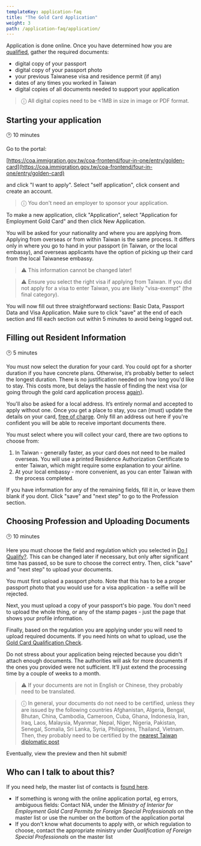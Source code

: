 ```yaml
---
templateKey: application-faq
title: "The Gold Card Application"
weight: 3
path: /application-faq/application/
---
```


<!--- (c) Tom Fifield, licensed under a
Creative Commons Attribution-NonCommercial-ShareAlike 4.0 International License. -->

Application is done online. Once you have determined how you are [qualified](/application-faq/qualifications/),
gather the required documents:

- digital copy of your passport
- digital copy of your passport photo
- your previous Taiwanese visa and residence permit (if any)
- dates of any times you worked in Taiwan
- digital copies of all documents needed to support your application

> ⓘ All digital copies need to be <1MB in size in image or PDF format.

## Starting your application

🕑 10 minutes

Go to the portal:

[https://coa.immigration.gov.tw/coa-frontend/four-in-one/entry/golden-card](https://coa.immigration.gov.tw/coa-frontend/four-in-one/entry/golden-card)

and click "I want to apply". Select "self application", click consent and create an account.

> ⓘ You don't need an employer to sponsor your application.

To make a new application, click "Application", select "Application for Employment Gold Card"
and then click New Application.

You will be asked for your nationality and where you are applying from.
Applying from overseas or from within Taiwan is the same process. It differs only in where you go
to hand in your passport (in Taiwan, or the local embassy), and overseas applicants
have the option of picking up their card from the local Taiwanese embassy.

> ⚠️ This information cannot be changed later!

> ⚠️ Ensure you select the right visa if applying from Taiwan. If you did not apply for
> a visa to enter Taiwan, you are likely "visa-exempt" (the final category).

You will now fill out three straightforward sections: Basic Data, Passport Data and Visa Application.
Make sure to click "save" at the end of each section and fill each section out within 5 minutes to avoid being logged out.

## Filling out Resident Information

🕑 5 minutes

You must now select the duration for your card. You could opt for a shorter duration if you have
concrete plans. Otherwise, it’s probably better to select the longest duration. There is no
justification needed on how long you'd like to stay. This costs more, but delays the hassle of
finding the next visa (or going through the gold card application process [again](/goldcard-holders-faq/validity/)).

You'll also be asked for a local address. It’s entirely normal and accepted to apply without one.
Once you get a place to stay, you can (must) update the details on your card,
[free of charge](/goldcard-holders-faq/life-in-taiwan/#what-happens-if-i-change-my-address). Only
fill an address out here if you're confident you will be able to receive important documents there.

You must select where you will collect your card, there are two options to choose from:

1. In Taiwan - generally faster, as your card does not need to be mailed overseas. You will use a
   printed Residence Authorization Certificate to enter Taiwan, which might require some explanation
   to your airline.
1. At your local embassy - more convenient, as you can enter Taiwan with the process completed.

If you have information for any of the remaining fields, fill it in, or leave them blank if you dont.
Click "save" and "next step" to go to the Profession section.

## Choosing Profession and Uploading Documents

🕑 10 minutes

Here you must choose the field and regulation which you selected in [Do I Qualify?](/application-faq/qualifications/).
This can be changed later if necessary, but only after significant time has passed, so
be sure to choose the correct entry. Then, click "save" and "next step" to upload your documents.

You must first upload a passport photo. Note that this has to be a proper passport photo that you would
use for a visa application - a selfie will be rejected.

Next, you must upload a copy of your passport's bio page. You don't need to upload the whole thing,
or any of the stamp pages - just the page that shows your profile information.

Finally, based on the regulation you are applying under you will need to upload required documents.
If you need hints on what to upload, use the [Gold Card Qualification Check](https://visafinder.tw/gold-card-qualification/).

Do not stress about your application being rejected because you didn't attach enough documents.
The authorities will ask for more documents if the ones you provided were not
sufficient. It’ll just extend the processing time by a couple of weeks to a month.

> ⚠️ If your documents are not in English or Chinese, they probably need to be translated.

> ⓘ In general, your documents do not need to be certified, unless they are issued by
> the following countries Afghanistan, Algeria, Bengal,
> Bhutan, China, Cambodia, Cameroon, Cuba, Ghana, Indonesia, Iran, Iraq, Laos, Malaysia, Myanmar,
> Nepal, Niger, Nigeria, Pakistan, Senegal, Somalia, Sri Lanka, Syria, Philippines, Thailand, Vietnam.
> Then, they probably need to be certified by the [nearest Taiwan diplomatic post](https://www.mofa.gov.tw/en/OverseasOfficeLink.aspx?n=1A4D7D5A68ECF4B9&sms=A76B7230ADF29736)

Eventually, view the preview and then hit submit!

## Who can I talk to about this?

If you need help, the master list of contacts is [found here](https://foreigntalentact.ndc.gov.tw/en/cp.aspx?n=D927ED39BDAE7478&s=DA2F7BC919B77E24).

- If something is wrong with the online application portal, eg errors, ambiguous fields: Contact NIA, under the _Ministry of Interior for Employment Gold Card Permits for Foreign Special Professionals_ on the master list or use the number on the bottom of the application portal
- If you don't know what documents to apply with, or which regulation to choose, contact the appropriate ministry under _Qualification of Foreign Special Professionals_ on the master list
